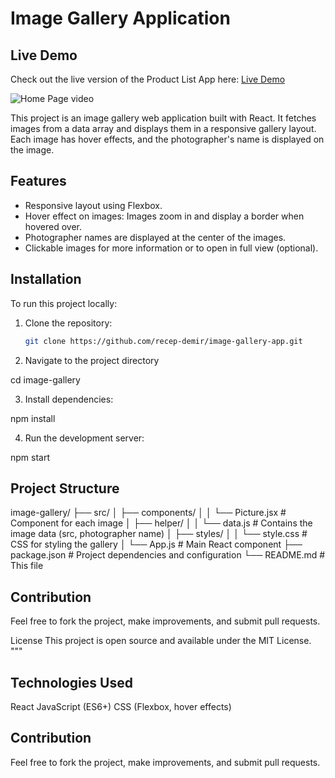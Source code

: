# Image Gallery Application
## **Live Demo**
Check out the live version of the Product List App here: [Live Demo](https://images-galleria.netlify.app/)

![Home Page video](./public/image.png)

This project is an image gallery web application built with React. It fetches images from a data array and displays them in a responsive gallery layout. Each image has hover effects, and the photographer's name is displayed on the image.

## Features
- Responsive layout using Flexbox.
- Hover effect on images: Images zoom in and display a border when hovered over.
- Photographer names are displayed at the center of the images.
- Clickable images for more information or to open in full view (optional).

## Installation

To run this project locally:

1. Clone the repository:
   ```bash
   git clone https://github.com/recep-demir/image-gallery-app.git


2. Navigate to the project directory

cd image-gallery


3. Install dependencies:

npm install

4. Run the development server:

npm start

## Project Structure
image-gallery/
├── src/
│   ├── components/
│   │   └── Picture.jsx         # Component for each image
│   ├── helper/
│   │   └── data.js             # Contains the image data (src, photographer name)
│   ├── styles/
│   │   └── style.css           # CSS for styling the gallery
│   └── App.js                  # Main React component
├── package.json                # Project dependencies and configuration
└── README.md                   # This file


## Contribution
Feel free to fork the project, make improvements, and submit pull requests.

License
This project is open source and available under the MIT License. """
## Technologies Used

React
JavaScript (ES6+)
CSS (Flexbox, hover effects)

## Contribution
Feel free to fork the project, make improvements, and submit pull requests.